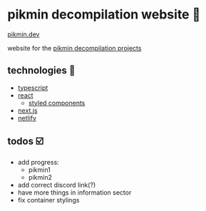 # pikmin decompilation website 🌺

[pikmin.dev](https://pikmin.dev)

website for the [pikmin decompilation projects](https://github.com/projectPiki/)

## technologies 🔑

- [typescript](https://www.typescriptlang.org/)
- [react](https://reactjs.org/)
  - [styled components](https://styled-components.com/)
- [next.js](https://nextjs.org/)
- [netlify](https://www.netlify.com/)

## todos ☑️

- add progress:
  - pikmin1
  - pikmin2
- add correct discord link(?)
- have more things in information sector
- fix container stylings
